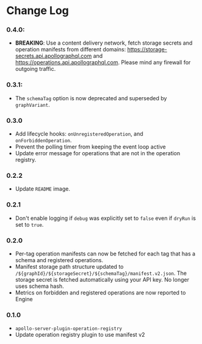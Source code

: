 # Change Log

### 0.4.0:

- __BREAKING__: Use a content delivery network, fetch storage secrets and operation manifests from different domains: https://storage-secrets.api.apollographql.com and https://operations.api.apollographql.com. Please mind any firewall for outgoing traffic.

### 0.3.1:

- The `schemaTag` option is now deprecated and superseded by `graphVariant`.

### 0.3.0

- Add lifecycle hooks: `onUnregisteredOperation`, and `onForbiddenOperation`.
- Prevent the polling timer from keeping the event loop active
- Update error message for operations that are not in the operation registry.

### 0.2.2

- Update `README` image.

### 0.2.1

- Don't enable logging if `debug` was explicitly set to `false` even if `dryRun` is set to `true`.

### 0.2.0

- Per-tag operation manifests can now be fetched for each tag that has a schema and registered operations.
- Manifest storage path structure updated to `/${graphId}/${storageSecret}/${schemaTag}/manifest.v2.json`. The storage secret is fetched automatically using your API key. No longer uses schema hash.
- Metrics on forbidden and registered operations are now reported to Engine

### 0.1.0

- `apollo-server-plugin-operation-registry`
- Update operation registry plugin to use manifest v2
